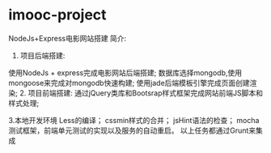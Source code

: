 # imooc-project

NodeJs+Express电影网站搭建
简介:

1. 项目后端搭建:

使用NodeJs + express完成电影网站后端搭建;
数据库选择mongodb,使用mongoose来完成对mongodb快速构建;
使用jade后端模板引擎完成页面创建渲染;
2. 项目前端搭建:
通过jQuery类库和Bootsrap样式框架完成网站前端JS脚本和样式处理;

3.本地开发环境
 Less的编译；
 cssmin样式的合并；
 jsHint语法的检查；
 mocha测试框架，前端单元测试的实现以及服务的自动重启。
 以上任务都通过Grunt来集成
 
